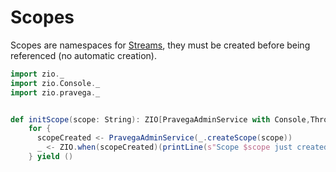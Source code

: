 # Scopes
Scopes are namespaces for [Streams](stream.md), they must be created before being referenced (no automatic creation).


```scala mdoc:invisible
import zio._
import zio.Console._
import zio.pravega._
```

```scala mdoc

def initScope(scope: String): ZIO[PravegaAdminService with Console,Throwable,Unit] =
    for {
      scopeCreated <- PravegaAdminService(_.createScope(scope))
      _ <- ZIO.when(scopeCreated)(printLine(s"Scope $scope just created"))
    } yield ()

```
